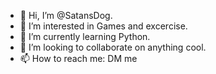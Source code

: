 - 👋 Hi, I’m @SatansDog.
- 👀 I’m interested in Games and excercise.
- 🌱 I’m currently learning Python.
- 💞️ I’m looking to collaborate on anything cool.
- 📫 How to reach me: DM me

<!---
SatansDog/SatansDog is a ✨ special ✨ repository because its `README.md` (this file) appears on your GitHub profile.
You can click the Preview link to take a look at your changes.
--->

